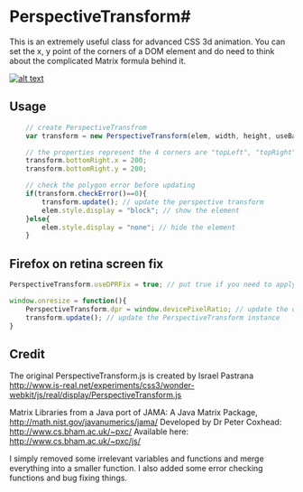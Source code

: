 # PerspectiveTransform#

This is an extremely useful class for advanced CSS 3d animation. You can set the x, y point of the corners of a DOM element and do need to think about the complicated Matrix formula behind it.

[![alt text](http://edankwan.github.com/PerspectiveTransform.js/screenshot/001.jpg)](http://edankwan.github.com/PerspectiveTransform.js/)

## Usage ##
```js
    // create PerspectiveTransfrom
    var transform = new PerspectiveTransform(elem, width, height, useBackFacing);

    // the properties represent the 4 corners are "topLeft", "topRight", "bottomLeft" and "bottomRight"
    transform.bottomRight.x = 200;
    transform.bottomRight.y = 200;

    // check the polygon error before updating
    if(transform.checkError()==0){
        transform.update(); // update the perspective transform
        elem.style.display = "block"; // show the element
    }else{
        elem.style.display = "none"; // hide the element
    }
```

## Firefox on retina screen fix ##
```js
PerspectiveTransform.useDPRFix = true; // put true if you need to apply this fix

window.onresize = function(){
    PerspectiveTransform.dpr = window.devicePixelRatio; // update the dpr
    transform.update(); // update the PerspectiveTransform instance
}
```

## Credit ##
The original PerspectiveTransform.js is created by  Israel Pastrana
http://www.is-real.net/experiments/css3/wonder-webkit/js/real/display/PerspectiveTransform.js

Matrix Libraries from a Java port of JAMA: A Java Matrix Package, http://math.nist.gov/javanumerics/jama/
Developed by Dr Peter Coxhead: http://www.cs.bham.ac.uk/~pxc/
Available here: http://www.cs.bham.ac.uk/~pxc/js/

I simply removed some irrelevant variables and functions and merge everything into a smaller function. I also added some error checking functions and bug fixing things.
